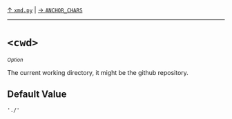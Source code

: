 [&#8593; `xmd.py`](xmd.py.md) | [&#8594; `ANCHOR_CHARS`](xmd.py--anchor_chars.md)
***

# `<cwd>`
<small>*Option*</small>  

The current working directory, it might be the github repository.

## Default Value

`'./'`


